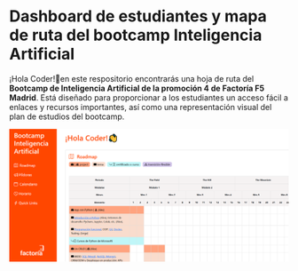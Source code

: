 # Dashboard de estudiantes y mapa de ruta del bootcamp Inteligencia Artificial

¡Hola Coder!👋en este respositorio encontrarás una hoja de ruta del **Bootcamp de Inteligencia Artificial de la promoción 4 de Factoría F5 Madrid**. Está diseñado para proporcionar a los estudiantes un acceso fácil a enlaces y recursos importantes, así como una representación visual del plan de estudios del bootcamp.

<img src="./img/roadmap_fullstack.PNG">
